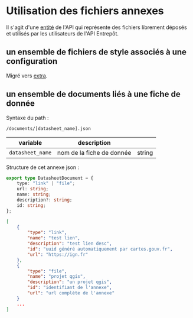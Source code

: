 # Utilisation des fichiers annexes

Il s'agit d'une [entité](https://geoplateforme.github.io/entrepot/production/concepts/) de l'API qui représente des fichiers librement déposés et utilisés par les utilisateurs de l'API Entrepôt.

## un ensemble de fichiers de style associés à une configuration

Migré vers [extra](./extra.md#un-ensemble-de-fichiers-de-style-associés-à-une-configuration).

## un ensemble de documents liés à une fiche de donnée

Syntaxe du path :

```
/documents/[datasheet_name].json
```

| variable         | description               |        |
| ---------------- | ------------------------- | ------ |
| `datasheet_name` | nom de la fiche de donnée | string |

Structure de cet annexe json :

```ts
export type DatasheetDocument = {
    type: "link" | "file";
    url: string;
    name: string;
    description?: string;
    id: string;
};
```

```json
[
    {
        "type": "link",
        "name": "test lien",
        "description": "test lien desc",
        "id": "uuid généré automatiquement par cartes.gouv.fr",
        "url": "https://ign.fr"
    },
    {
        "type": "file",
        "name": "projet qgis",
        "description": "un projet qgis",
        "id": "identifiant de l'annexe",
        "url": "url complète de l'annexe"
    }
    ...
]
```
